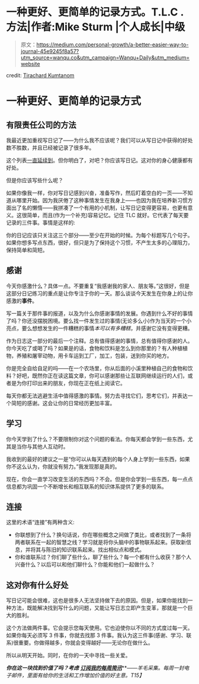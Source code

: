 # 一种更好、更简单的记录方式。T.L.C .方法|作者:Mike Sturm |个人成长|中级

> 原文：<https://medium.com/personal-growth/a-better-easier-way-to-journal-45e9245f8a57?utm_source=wanqu.co&utm_campaign=Wanqu+Daily&utm_medium=website>



credit: [Tirachard Kumtanom](https://www.pexels.com/u/tirachard-kumtanom-112571/)



# 一种更好、更简单的记录方式

## 有限责任公司的方法

我最近更加重视写日记了——为什么我不应该呢？我们可以从写日记中获得的好处数不胜数，并且已经被记录了很多年。

这个列表[一直延续到](http://www.huffingtonpost.com/thai-nguyen/benefits-of-journaling-_b_6648884.html)。但你明白了，对吧？你应该写日记。这对你的身心健康都有好处。

但是你应该写些什么呢？

如果你像我一样，你对写日记感到兴奋，准备写作，然后盯着空白的一页——不知道从哪里开始。因为我厌倦了这种事情发生在我身上——也因为我在培养新习惯方面出了名的懒惰——我拼凑了一个有用的小机制，让写日记变得更容易，也更有意义。这很简单，而且(作为一个补充)容易记忆。记住 TLC 就好。它代表了每天要记录的三件事。事情是这样的:

你的日记应该只关注这三个部分——至少在开始的时候。为每个标题写几个句子。如果你想多写点东西，很好，但只是为了保持这个习惯，不产生太多的心理阻力，保持简单和简短。

## 感谢

今天你感激什么？具体一点。不要重复“我感谢我的家人、朋友等。”这很好，但是这部分日记练习的重点是让你专注于你的一天。那么谈谈今天发生在你身上的让你感激的**事件**。

写一篇关于那件事的报道，以及为什么你感谢事情的发展。你遇到什么不好的事情了吗？你还没摆脱困境。要么找一件发生过的事情(无论多么小)作为当天的一个小亮点，要么想想发生的一件糟糕的事情*本可以有多糟糕*，并感谢它没有变得更糟。

作为日志这一部分的最后一个注释。总有值得感谢的事情，总有值得你感谢的人。你今天吃了或喝了吗？如果是的话，食物和饮料是怎么到你那里的？有人种植植物，养殖和屠宰动物，用卡车运到工厂，加工，包装，送到你买的地方。

你是完全自给自足的吗——在一个农场里，你从后面的小溪里种植自己的食物和饮料？好吧，既然你正在读这篇文章，你可以感谢那些让互联网继续运行的人们，或者是为你打印出来的朋友，你现在正在纸上阅读它。

每天你都无法逃避生活中值得感激的事情。努力去寻找它们，思考它们，并表达一个简短的感谢。这会让你的日常经历更加丰富。

## 学习

你今天学到了什么？不要限制你对这个问题的看法。你每天都会学到一些东西，尤其是当你与其他人互动时。

我收到的最好的建议之一是“你可以从每天遇到的每个人身上学到一些东西，如果你不这么认为，你就没有努力。”我发现那是真的。

现在，你会一直学习改变生活的东西吗？不会。但是你会学到一些东西，每一点点信息都为巩固一个不断增长和相互联系的知识体系提供了更多的联系。

## 连接

这里的术语“连接”有两种含义:

*   你联想到了什么？换句话说，你在哪些概念之间做了类比，或者找到了一条将两者联系在一起的智慧之线？学习就是将你头脑中的事物联系起来。获取新信息，并将其与陈旧的知识联系起来。找出相似点和模式。
*   你和谁联系过？你们聊了些什么，聊了些什么？每一个都有什么收获？那个人兴奋什么？以后可以和他们聊什么？你能和他们一起做什么？

## 这对你有什么好处

写日记可能会很难，这也是很多人无法坚持做下去的原因。但是，如果你能找到一种方法，既能解决找到写什么的问题，又能让写日志立即产生变革，那就是一个巨大的胜利。

这个方法做两件事。它会提示您每天使用。它也迫使你以不同的方式度过每一天。如果你每天必须写 3 件事，你就去找那 3 件事。我认为这三件事(感谢、学习、联系)很重要。你做得越多，你就会变得越好——无论你在做什么。

所以从明天开始。同时，在你的一天中寻找一些关爱。

***你在这一块找到价值了吗？考虑*** [***订阅我的每周简讯***](http://eepurl.com/cTUcBP)***——*羊毛采集*。每周一封电子邮件，里面有给你的生活和工作增加价值的好主意。*T15】**